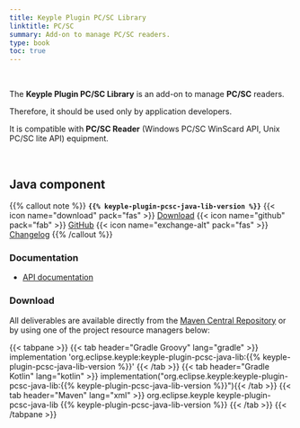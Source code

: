 ```yaml
---
title: Keyple Plugin PC/SC Library
linktitle: PC/SC
summary: Add-on to manage PC/SC readers.
type: book
toc: true
---
```


<br>

The **Keyple Plugin PC/SC Library** is an add-on to manage **PC/SC** readers.

Therefore, it should be used only by application developers.

It is compatible with **PC/SC Reader** (Windows PC/SC WinScard API, Unix PC/SC lite API) equipment.

<br>

## Java component

{{% callout note %}}
**`{{% keyple-plugin-pcsc-java-lib-version %}}`**
<span class="component-metadata">{{< icon name="download" pack="fas" >}} [Download](#download)</span>
<span class="component-metadata">{{< icon name="github" pack="fab" >}} [GitHub](https://github.com/eclipse/keyple-plugin-pcsc-java-lib/)</span>
<span class="component-metadata">{{< icon name="exchange-alt" pack="fas" >}} [Changelog](https://github.com/eclipse/keyple-plugin-pcsc-java-lib/blob/main/CHANGELOG.md)</span>
{{% /callout %}}

### Documentation

* [API documentation](https://eclipse.github.io/keyple-plugin-pcsc-java-lib)

### Download

All deliverables are available directly from the [Maven Central Repository](https://central.sonatype.dev/search?q=keyple-plugin-pcsc-java-lib) or by using one of the project resource managers below:

{{< tabpane >}}
{{< tab header="Gradle Groovy" lang="gradle" >}}
implementation 'org.eclipse.keyple:keyple-plugin-pcsc-java-lib:{{% keyple-plugin-pcsc-java-lib-version %}}'
{{< /tab >}}
{{< tab header="Gradle Kotlin" lang="kotlin" >}}
implementation("org.eclipse.keyple:keyple-plugin-pcsc-java-lib:{{% keyple-plugin-pcsc-java-lib-version %}}"){{< /tab >}}
{{< tab header="Maven" lang="xml" >}}
<dependency>
  <groupId>org.eclipse.keyple</groupId>
  <artifactId>keyple-plugin-pcsc-java-lib</artifactId>
  <version>{{% keyple-plugin-pcsc-java-lib-version %}}</version>
</dependency>
{{< /tab >}}
{{< /tabpane >}}